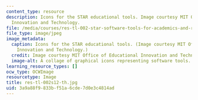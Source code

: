 ```yaml
---
content_type: resource
description: Icons for the STAR educational tools. Image courtesy MIT Office of Educational
  Innovation and Technology.
file: /media/courses/res-tl-002-star-software-tools-for-academics-and-researchers-spring-2012/3a9a88f9833bf51a6cde7d0e3c4814ad_res-tl-002s12-th.jpg
file_type: image/jpeg
image_metadata:
  caption: Icons for the STAR educational tools. (Image courtesy MIT Office of Educational
    Innovation and Technology.)
  credit: Image courtesy MIT Office of Educational Innovation and Technology.
  image-alt: A collage of graphical icons representing software tools.
learning_resource_types: []
ocw_type: OCWImage
resourcetype: Image
title: res-tl-002s12-th.jpg
uid: 3a9a88f9-833b-f51a-6cde-7d0e3c4814ad
---
```

